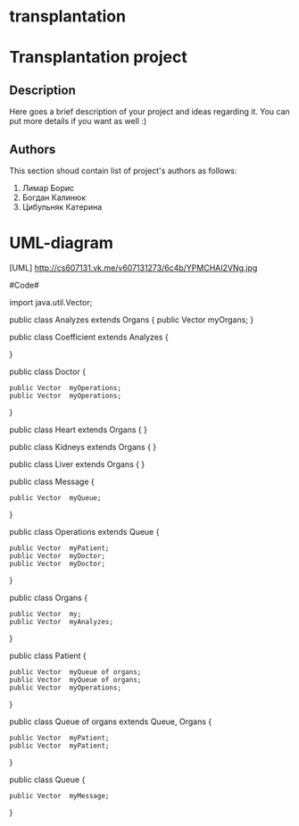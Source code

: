 transplantation
===============


# Transplantation project #

## Description ##
Here goes a brief description of your project and ideas regarding it.
You can put more details if you want as well :)

## Authors ##
This section shoud contain list of project's authors as follows:

1. Лимар Борис
2. Богдан Калинюк
3. Цибульняк Катерина


# UML-diagram #

[UML] http://cs607131.vk.me/v607131273/6c4b/YPMCHAI2VNg.jpg
 
#Code#

import java.util.Vector;

public class Analyzes extends Organs {
    public Vector  myOrgans;
}

public class Coefficient extends Analyzes {

}

public class Doctor {

    public Vector  myOperations;
    public Vector  myOperations;

 }

public class Heart extends Organs {
}

public class Kidneys extends Organs {
}

public class Liver extends Organs {
}

public class Message {

    public Vector  myQueue;

}

public class Operations extends Queue {

    public Vector  myPatient;
    public Vector  myDoctor;
    public Vector  myDoctor;

}

public class Organs {

    public Vector  my;
    public Vector  myAnalyzes;

}

public class Patient {

    public Vector  myQueue of organs;
    public Vector  myQueue of organs;
    public Vector  myOperations;

}

public class Queue of organs extends Queue, Organs {

    public Vector  myPatient;
    public Vector  myPatient;

}

public class Queue {

    public Vector  myMessage;

}
